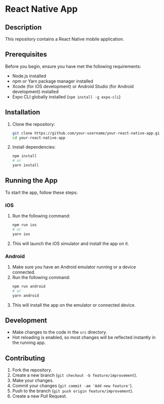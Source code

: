 # React Native App

## Description
This repository contains a React Native mobile application.

## Prerequisites
Before you begin, ensure you have met the following requirements:
- Node.js installed
- npm or Yarn package manager installed
- Xcode (for iOS development) or Android Studio (for Android development) installed
- Expo CLI globally installed (`npm install -g expo-cli`)

## Installation
1. Clone the repository:
   ```bash
   git clone https://github.com/your-username/your-react-native-app.git
   cd your-react-native-app
   ```

2. Install dependencies:
   ```bash
   npm install
   # or
   yarn install
   ```

## Running the App
To start the app, follow these steps:

### iOS
1. Run the following command:
   ```bash
   npm run ios
   # or
   yarn ios
   ```
2. This will launch the iOS simulator and install the app on it.

### Android
1. Make sure you have an Android emulator running or a device connected.
2. Run the following command:
   ```bash
   npm run android
   # or
   yarn android
   ```
3. This will install the app on the emulator or connected device.


## Development
- Make changes to the code in the `src` directory.
- Hot reloading is enabled, so most changes will be reflected instantly in the running app.

## Contributing
1. Fork the repository.
2. Create a new branch (`git checkout -b feature/improvement`).
3. Make your changes.
4. Commit your changes (`git commit -am 'Add new feature'`).
5. Push to the branch (`git push origin feature/improvement`).
6. Create a new Pull Request.
